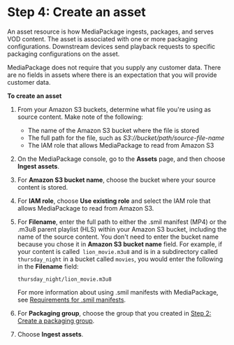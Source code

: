 # Step 4: Create an asset<a name="gs-create-asset"></a>

An asset resource is how MediaPackage ingests, packages, and serves VOD content\. The asset is associated with one or more packaging configurations\. Downstream devices send playback requests to specific packaging configurations on the asset\.

MediaPackage does not require that you supply any customer data\. There are no fields in assets where there is an expectation that you will provide customer data\.

**To create an asset**

1. From your Amazon S3 buckets, determine what file you're using as source content\. Make note of the following:
   + The name of the Amazon S3 bucket where the file is stored
   + The full path for the file, such as *S3://bucket/path/source\-file\-name*
   + The IAM role that allows MediaPackage to read from Amazon S3

1. On the MediaPackage console, go to the **Assets** page, and then choose **Ingest assets**\.

1. For **Amazon S3 bucket name**, choose the bucket where your source content is stored\.

1. For **IAM role**, choose **Use existing role** and select the IAM role that allows MediaPackage to read from Amazon S3\.

1. For **Filename**, enter the full path to either the \.smil manifest \(MP4\) or the \.m3u8 parent playlist \(HLS\) within your Amazon S3 bucket, including the name of the source content\. You don't need to enter the bucket name because you chose it in **Amazon S3 bucket name** field\. For example, if your content is called` lion_movie.m3u8` and is in a subdirectory called `thursday_night` in a bucket called `movies`, you would enter the following in the **Filename** field:

   ```
   thursday_night/lion_movie.m3u8
   ```

   For more information about using \.smil manifests with MediaPackage, see [Requirements for \.smil manifests](supported-inputs-vod-smil.md)\.

1. For **Packaging group**, choose the group that you created in [Step 2: Create a packaging group](gs-create-grp.md)\.

1. Choose **Ingest assets**\.